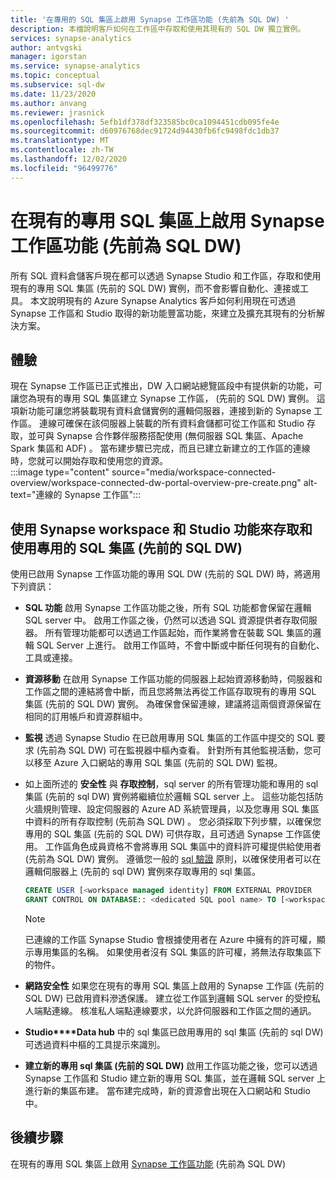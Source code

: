```yaml
---
title: '在專用的 SQL 集區上啟用 Synapse 工作區功能 (先前為 SQL DW) '
description: 本檔說明客戶如何在工作區中存取和使用其現有的 SQL DW 獨立實例。
services: synapse-analytics
author: antvgski
manager: igorstan
ms.service: synapse-analytics
ms.topic: conceptual
ms.subservice: sql-dw
ms.date: 11/23/2020
ms.author: anvang
ms.reviewer: jrasnick
ms.openlocfilehash: 5efb1df378df323585bc0ca1094451cdb095fe4e
ms.sourcegitcommit: d60976768dec91724d94430fb6fc9498fdc1db37
ms.translationtype: MT
ms.contentlocale: zh-TW
ms.lasthandoff: 12/02/2020
ms.locfileid: "96499776"
---
```

# <a name="enabling-synapse-workspace-features-on-an-existing-dedicated-sql-pool-formerly-sql-dw"></a>在現有的專用 SQL 集區上啟用 Synapse 工作區功能 (先前為 SQL DW) 

所有 SQL 資料倉儲客戶現在都可以透過 Synapse Studio 和工作區，存取和使用現有的專用 SQL 集區 (先前的 SQL DW) 實例，而不會影響自動化、連接或工具。 本文說明現有的 Azure Synapse Analytics 客戶如何利用現在可透過 Synapse 工作區和 Studio 取得的新功能豐富功能，來建立及擴充其現有的分析解決方案。   

## <a name="experience"></a>體驗
 
現在 Synapse 工作區已正式推出，DW 入口網站總覽區段中有提供新的功能，可讓您為現有的專用 SQL 集區建立 Synapse 工作區， (先前的 SQL DW) 實例。 這項新功能可讓您將裝載現有資料倉儲實例的邏輯伺服器，連接到新的 Synapse 工作區。 連線可確保在該伺服器上裝載的所有資料倉儲都可從工作區和 Studio 存取，並可與 Synapse 合作夥伴服務搭配使用 (無伺服器 SQL 集區、Apache Spark 集區和 ADF) 。 當布建步驟已完成，而且已建立新建立的工作區的連線時，您就可以開始存取和使用您的資源。  
:::image type="content" source="media/workspace-connected-overview/workspace-connected-dw-portal-overview-pre-create.png" alt-text="連線的 Synapse 工作區":::

## <a name="using-synapse-workspace-and-studio-features-to-access-and-use-a-dedicated-sql-pool-formerly-sql-dw"></a>使用 Synapse workspace 和 Studio 功能來存取和使用專用的 SQL 集區 (先前的 SQL DW) 
 
使用已啟用 Synapse 工作區功能的專用 SQL DW (先前的 SQL DW) 時，將適用下列資訊： 
- **SQL 功能** 啟用 Synapse 工作區功能之後，所有 SQL 功能都會保留在邏輯 SQL server 中。 啟用工作區之後，仍然可以透過 SQL 資源提供者存取伺服器。 所有管理功能都可以透過工作區起始，而作業將會在裝載 SQL 集區的邏輯 SQL Server 上進行。 啟用工作區時，不會中斷或中斷任何現有的自動化、工具或連接。  
- **資源移動**  在啟用 Synapse 工作區功能的伺服器上起始資源移動時，伺服器和工作區之間的連結將會中斷，而且您將無法再從工作區存取現有的專用 SQL 集區 (先前的 SQL DW) 實例。 為確保會保留連線，建議將這兩個資源保留在相同的訂用帳戶和資源群組中。 
- **監視** 透過 Synapse Studio 在已啟用專用 SQL 集區的工作區中提交的 SQL 要求 (先前為 SQL DW) 可在監視器中樞內查看。 針對所有其他監視活動，您可以移至 Azure 入口網站的專用 SQL 集區 (先前的 SQL DW) 監視。 
- 如上面所述的 **安全性** 與 **存取控制**，sql server 的所有管理功能和專用的 sql 集區 (先前的 sql DW) 實例將繼續位於邏輯 SQL server 上。 這些功能包括防火牆規則管理、設定伺服器的 Azure AD 系統管理員，以及您專用 SQL 集區中資料的所有存取控制 (先前為 SQL DW) 。 您必須採取下列步驟，以確保您專用的 SQL 集區 (先前的 SQL DW) 可供存取，且可透過 Synapse 工作區使用。 工作區角色成員資格不會將專用 SQL 集區中的資料許可權提供給使用者 (先前為 SQL DW) 實例。 遵循您一般的 [sql 驗證](sql-data-warehouse-authentication.md) 原則，以確保使用者可以在邏輯伺服器上 (先前的 sql DW) 實例來存取專用的 sql 集區。 

    ```sql
    CREATE USER [<workspace managed identity] FROM EXTERNAL PROVIDER 
    GRANT CONTROL ON DATABASE:: <dedicated SQL pool name> TO [<workspace managed identity>
    ```

    > [!NOTE] 
    > 已連線的工作區 Synapse Studio 會根據使用者在 Azure 中擁有的許可權，顯示專用集區的名稱。 如果使用者沒有 SQL 集區的許可權，將無法存取集區下的物件。 

- **網路安全性** 如果您在現有的專用 SQL 集區上啟用的 Synapse 工作區 (先前的 SQL DW) 已啟用資料滲透保護。 建立從工作區到邏輯 SQL server 的受控私人端點連線。 核准私人端點連線要求，以允許伺服器和工作區之間的通訊。
- **Studio****Data hub** 中的 sql 集區已啟用專用的 sql 集區 (先前的 sql DW) 可透過資料中樞的工具提示來識別。 
- **建立新的專用 sql 集區 (先前的 SQL DW)** 啟用工作區功能之後，您可以透過 Synapse 工作區和 Studio 建立新的專用 SQL 集區，並在邏輯 SQL server 上進行新的集區布建。 當布建完成時，新的資源會出現在入口網站和 Studio 中。      

## <a name="next-steps"></a>後續步驟
在現有的專用 SQL 集區上啟用 [Synapse 工作區功能](workspace-connected-create.md) (先前為 SQL DW) 
